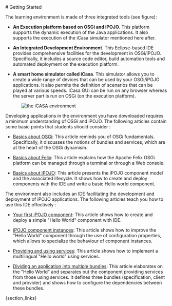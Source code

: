 <article markdown = "1"/>
# Getting Started 

The learning environment is made of three integrated tools (see figure):

+ **An Execution platform based on OSGi and iPOJO**. This platform supports the dynamic execution of the Java applications. It also supports the execution of the iCasa simulator mentioned here after. 

+ **An Integrated Development Environment**. This Eclipse-based IDE provides comprehensive facilities for the development in OSGi/iPOJO. Specifically, it includes a source code editor, build automation tools and automated deployment on the execution platform.

+ **A smart home simulator called iCasa**. This simulator allows you to create a wide range of devices that can be used by your OSGi/iPOJO applications. It also permits the definition of scenarios that can be played at various speeds. ICasa GUI can be run on any browser whereas the server part is run on OSGi (on the execution platform).

<div style="margin:auto;width : 80%;"/>
<img alt="the iCASA environment" src="{#img#}/getting-started/getting-started.png"/>
</div>

Developing applications in the environment you have downloaded requires a minimum understanding of OSGi and iPOJO. The following articles contain some basic points that students should consider : 

+ [Basics about OSGi](/article/for-beginners/intro-osgi): This article reminds you of OSGi fundamentals. Specifically, it discusses the notions of bundles and services, which are at the heart of the OSGi dynamism.

+ [Basics about Felix](/article/for-beginners/intro-felix): This article explains how the Apache Felix OSGi platform can be managed through a terminal or through a Web console.

+ [Basics about iPOJO](/article/for-beginners/intro-ipojo): This article presents the iPOJO component model and the associated lifecycle. It shows how to create and deploy components with the IDE and write a basic Hello world component. 

The environment also includes an IDE facilitating the development and deployment of iPOJO applications. The following articles teach you how to use this IDE effectively : 

+ [Your first iPOJO component](/article/for-beginners/basic-hello-world): This article shows how to create and deploy a simple "Hello World" component with IDE. 

+ [iPOJO component instances](/article/for-beginners/component-properties): This article shows how to improve the "Hello World" component through the use of configuration properties, which allows to specialize the behaviour of component instances.

+ [Providing and using services](/article/for-beginners/intro-services): This article shows how to implement a multilingual "Hello world" using services.

+ [Dividing an application into multiple bundles](/article/for-beginners/multiple-bundles): This article elaborates on the  "Hello World" and separates out the component providing services from those using services. It defines three bundles (specification, client and provider) and shows how to configure the dependencies between these bundles.

</article>
{section_links}
